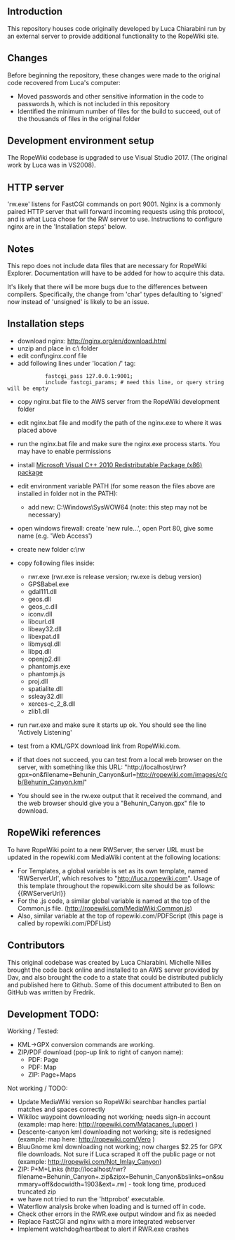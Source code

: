 ## Introduction

This repository houses code originally developed by Luca Chiarabini run by an external server to provide additional functionality to the RopeWiki site.

## Changes

Before beginning the repository, these changes were made to the original code recovered from Luca's computer:
* Moved passwords and other sensitive information in the code to passwords.h, which is not included in this repository
* Identified the minimum number of files for the build to succeed, out of the thousands of files in the original folder

## Development environment setup

The RopeWiki codebase is upgraded to use Visual Studio 2017. (The original work by Luca was in VS2008).

## HTTP server

'rw.exe' listens for FastCGI commands on port 9001. Nginx is a commonly paired HTTP server that will forward incoming requests using this protocol, and is what Luca chose for the RW server to use. Instructions to configure nginx are in the 'Installation steps' below.

## Notes

This repo does not include data files that are necessary for RopeWiki Explorer.  Documentation will have to be added for how to acquire this data.

It's likely that there will be more bugs due to the differences between compilers. Specifically, the change from 'char' types defaulting to 'signed' now instead of 'unsigned' is likely to be an issue.

## Installation steps

* download nginx:  http://nginx.org/en/download.html
* unzip and place in c:\ folder
* edit conf\nginx.conf file
* add following lines under 'location /' tag:
```
            fastcgi_pass 127.0.0.1:9001;
            include fastcgi_params; # need this line, or query string will be empty
```

* copy nginx.bat file to the AWS server from the RopeWiki development folder
* edit nginx.bat file and modify the path of the nginx.exe to where it was placed above
* run the nginx.bat file and make sure the nginx.exe process starts. You may have to enable permissions

* install [Microsoft Visual C++ 2010 Redistributable Package (x86) package](https://www.microsoft.com/en-us/download/details.aspx?id=5555)
* edit environment variable PATH (for some reason the files above are installed in folder not in the PATH):
  * add new: C:\Windows\SysWOW64 (note: this step may not be necessary)
* open windows firewall: create 'new rule...', open Port 80, give some name (e.g. 'Web Access')
* create new folder c:\rw
* copy following files inside:
  * rwr.exe  (rwr.exe is release version; rw.exe is debug version)
  * GPSBabel.exe
  * gdal111.dll
  * geos.dll
  * geos_c.dll
  * iconv.dll
  * libcurl.dll
  * libeay32.dll
  * libexpat.dll
  * libmysql.dll
  * libpq.dll
  * openjp2.dll
  * phantomjs.exe
  * phantomjs.js
  * proj.dll
  * spatialite.dll
  * ssleay32.dll
  * xerces-c_2_8.dll
  * zlib1.dll

* run rwr.exe and make sure it starts up ok. You should see the line 'Actively Listening'
* test from a KML/GPX download link from RopeWiki.com.
* if that does not succeed, you can test from a local web browser on the server, with something like this URL: "http://localhost/rwr?gpx=on&filename=Behunin_Canyon&url=http://ropewiki.com/images/c/cb/Behunin_Canyon.kml"
* You should see in the rw.exe output that it received the command, and the web browser should give you a "Behunin_Canyon.gpx" file to download.

## RopeWiki references

To have RopeWiki point to a new RWServer, the server URL must be updated in the ropewiki.com MediaWiki content at the following locations:
  - For Templates, a global variable is set as its own template, named 'RWServerUrl', which resolves to "http://luca.ropewiki.com". Usage of this template throughout the ropewiki.com site should be as follows: {{RWServerUrl}}
  - For the .js code, a similar global variable is named at the top of the Common.js file. (http://ropewiki.com/MediaWiki:Common.js)
  - Also, similar variable at the top of ropewiki.com/PDFScript (this page is called by ropewiki.com/PDFList)

## Contributors

This original codebase was created by Luca Chiarabini. Michelle Nilles brought the code back online and installed to an AWS server provided by Dav, and also brought the code to a state that could be distributed publicly and published here to Github.  Some of this document attributed to Ben on GitHub was written by Fredrik.

## Development TODO:
Working / Tested:
- KML->GPX conversion commands are working. 
- ZIP/PDF download (pop-up link to right of canyon name):
  - PDF: Page
  - PDF: Map
  - ZIP: Page+Maps

Not working / TODO:
  - Update MediaWiki version so RopeWiki searchbar handles partial matches and spaces correctly
  - Wikiloc waypoint downloading not working; needs sign-in account (example: map here: http://ropewiki.com/Matacanes_(upper) )
  - Descente-canyon kml downloading not working; site is redesigned (example: map here: http://ropewiki.com/Vero )
  - BluuGnome kml downloading not working; now charges $2.25 for GPX file downloads. Not sure if Luca scraped it off the public page or not (example: http://ropewiki.com/Not_Imlay_Canyon)
  - ZIP: P+M+Links (http://localhost/rwr?filename=Behunin_Canyon+.zip&zipx=Behunin_Canyon&bslinks=on&summary=off&docwidth=1903&ext=.rw) - took long time, produced truncated zip
  - we have not tried to run the 'httprobot' executable. 
  - Waterflow analysis broke when loading and is turned off in code.
  - Check other errors in the RWR.exe output window and fix as needed
  - Replace FastCGI and nginx with a more integrated webserver
  - Implement watchdog/heartbeat to alert if RWR.exe crashes
  
